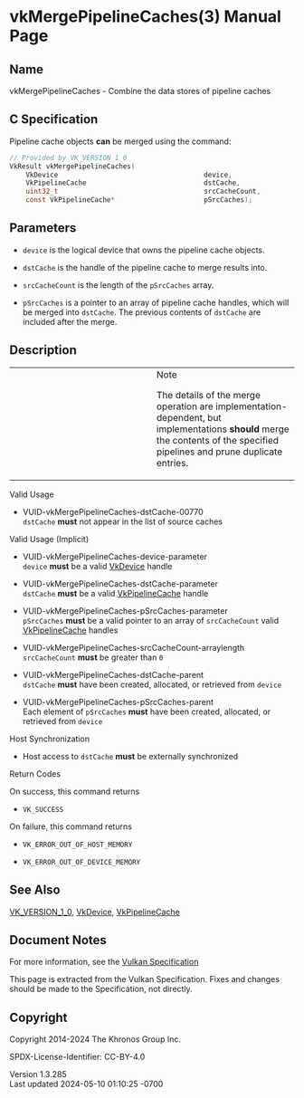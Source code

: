 # vkMergePipelineCaches(3) Manual Page

## Name

vkMergePipelineCaches - Combine the data stores of pipeline caches



## <a href="#_c_specification" class="anchor"></a>C Specification

Pipeline cache objects **can** be merged using the command:

``` c
// Provided by VK_VERSION_1_0
VkResult vkMergePipelineCaches(
    VkDevice                                    device,
    VkPipelineCache                             dstCache,
    uint32_t                                    srcCacheCount,
    const VkPipelineCache*                      pSrcCaches);
```

## <a href="#_parameters" class="anchor"></a>Parameters

- `device` is the logical device that owns the pipeline cache objects.

- `dstCache` is the handle of the pipeline cache to merge results into.

- `srcCacheCount` is the length of the `pSrcCaches` array.

- `pSrcCaches` is a pointer to an array of pipeline cache handles, which
  will be merged into `dstCache`. The previous contents of `dstCache`
  are included after the merge.

## <a href="#_description" class="anchor"></a>Description

<table>
<colgroup>
<col style="width: 50%" />
<col style="width: 50%" />
</colgroup>
<tbody>
<tr class="odd">
<td class="icon"><em></em></td>
<td class="content">Note
<p>The details of the merge operation are implementation-dependent, but
implementations <strong>should</strong> merge the contents of the
specified pipelines and prune duplicate entries.</p></td>
</tr>
</tbody>
</table>

Valid Usage

- <a href="#VUID-vkMergePipelineCaches-dstCache-00770"
  id="VUID-vkMergePipelineCaches-dstCache-00770"></a>
  VUID-vkMergePipelineCaches-dstCache-00770  
  `dstCache` **must** not appear in the list of source caches

Valid Usage (Implicit)

- <a href="#VUID-vkMergePipelineCaches-device-parameter"
  id="VUID-vkMergePipelineCaches-device-parameter"></a>
  VUID-vkMergePipelineCaches-device-parameter  
  `device` **must** be a valid [VkDevice](https://registry.khronos.org/vulkan/specs/1.3-extensions/man/html/VkDevice.html) handle

- <a href="#VUID-vkMergePipelineCaches-dstCache-parameter"
  id="VUID-vkMergePipelineCaches-dstCache-parameter"></a>
  VUID-vkMergePipelineCaches-dstCache-parameter  
  `dstCache` **must** be a valid [VkPipelineCache](https://registry.khronos.org/vulkan/specs/1.3-extensions/man/html/VkPipelineCache.html)
  handle

- <a href="#VUID-vkMergePipelineCaches-pSrcCaches-parameter"
  id="VUID-vkMergePipelineCaches-pSrcCaches-parameter"></a>
  VUID-vkMergePipelineCaches-pSrcCaches-parameter  
  `pSrcCaches` **must** be a valid pointer to an array of
  `srcCacheCount` valid [VkPipelineCache](https://registry.khronos.org/vulkan/specs/1.3-extensions/man/html/VkPipelineCache.html) handles

- <a href="#VUID-vkMergePipelineCaches-srcCacheCount-arraylength"
  id="VUID-vkMergePipelineCaches-srcCacheCount-arraylength"></a>
  VUID-vkMergePipelineCaches-srcCacheCount-arraylength  
  `srcCacheCount` **must** be greater than `0`

- <a href="#VUID-vkMergePipelineCaches-dstCache-parent"
  id="VUID-vkMergePipelineCaches-dstCache-parent"></a>
  VUID-vkMergePipelineCaches-dstCache-parent  
  `dstCache` **must** have been created, allocated, or retrieved from
  `device`

- <a href="#VUID-vkMergePipelineCaches-pSrcCaches-parent"
  id="VUID-vkMergePipelineCaches-pSrcCaches-parent"></a>
  VUID-vkMergePipelineCaches-pSrcCaches-parent  
  Each element of `pSrcCaches` **must** have been created, allocated, or
  retrieved from `device`

Host Synchronization

- Host access to `dstCache` **must** be externally synchronized

Return Codes

On success, this command returns  
- `VK_SUCCESS`

On failure, this command returns  
- `VK_ERROR_OUT_OF_HOST_MEMORY`

- `VK_ERROR_OUT_OF_DEVICE_MEMORY`

## <a href="#_see_also" class="anchor"></a>See Also

[VK_VERSION_1_0](https://registry.khronos.org/vulkan/specs/1.3-extensions/man/html/VK_VERSION_1_0.html), [VkDevice](https://registry.khronos.org/vulkan/specs/1.3-extensions/man/html/VkDevice.html),
[VkPipelineCache](https://registry.khronos.org/vulkan/specs/1.3-extensions/man/html/VkPipelineCache.html)

## <a href="#_document_notes" class="anchor"></a>Document Notes

For more information, see the <a
href="https://registry.khronos.org/vulkan/specs/1.3-extensions/html/vkspec.html#vkMergePipelineCaches"
target="_blank" rel="noopener">Vulkan Specification</a>

This page is extracted from the Vulkan Specification. Fixes and changes
should be made to the Specification, not directly.

## <a href="#_copyright" class="anchor"></a>Copyright

Copyright 2014-2024 The Khronos Group Inc.

SPDX-License-Identifier: CC-BY-4.0

Version 1.3.285  
Last updated 2024-05-10 01:10:25 -0700
